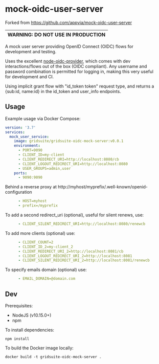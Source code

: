 # mock-oidc-user-server

Forked from https://github.com/appvia/mock-oidc-user-server

| WARNING: DO NOT USE IN PRODUCTION |
| --------------------------------- |


A mock user server providing OpenID Connect (OIDC) flows for development and testing.

Uses the excellent [node-oidc-provider](https://github.com/panva/node-oidc-provider), which comes with dev interactions/flows out of the box (OIDC compliant). Any username and password combination is permitted for logging in, making this very useful for development and CI.

Using implicit grant flow with "id_token token" request type, and returns a {sub:id, name:id} in the id_token and user_info endpoints.

## Usage

Example usage via Docker Compose:

```yaml
version: '3.7'
services:
  mock_user_service:
    image: gridsuite/gridsuite-oidc-mock-server:v0.0.1
    environment:
      - PORT=9090
      - CLIENT_ID=my-client
      - CLIENT_REDIRECT_URI=http://localhost:8080/cb
      - CLIENT_LOGOUT_REDIRECT_URI=http://localhost:8080
      - USER_GROUPS=admin,user
    ports:
      - 9090:9090
```

Behind a reverse proxy at http://myhost/myprefix/.well-known/openid-configuration
```yaml
      - HOST=myhost
      - prefix=/myprefix
```

To add a second redirect_uri (optional), useful for silent renews, use:
```yaml
      - CLIENT_SILENT_REDIRECT_URI=http://localhost:8080/renewcb
```

To add more clients (optional) use:
```yaml
      - CLIENT_COUNT=2
      - CLIENT_ID_2=my-client_2
      - CLIENT_REDIRECT_URI_2=http://localhost:8081/cb
      - CLIENT_LOGOUT_REDIRECT_URI_2=http://localhost:8081
      - CLIENT_SILENT_REDIRECT_URI_2=http://localhost:8081/renewcb
```
To specify emails domain (optional) use:
```yaml
      - EMAIL_DOMAIN=@domain.com
```

## Dev

Prerequisites:

- NodeJS (v10.15.0+)
- npm

To install dependencies:

```shell
npm install
```

To build the Docker image locally:

```shell
docker build -t gridsuite-oidc-mock-server .
```
